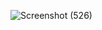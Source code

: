 ![Screenshot (526)](https://github.com/maham1033/Centralized-E-Commerce-Cart/assets/109579257/8905198f-6c5a-448f-9308-dde1dafe54e6)
